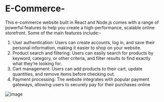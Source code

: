 # E-Commerce-

This e-commerce website built in React and Node.js comes with a range of powerful features to help you create a high-performance, scalable online storefront. Some of the main features include:-

1. User authentication: Users can create accounts, log in, and save their personal information, making it easier to shop on your website.
2. Product search and filtering: Users can easily search for products by keyword, category, or other criteria, and filter results to find exactly what they’re looking for.
3. Cart management: Users can add products to their cart, update quantities, and remove items before checking out.
4. Payment processing: The website integrates with popular payment gateways, allowing users to securely pay for their purchases online

![image](https://github.com/216aditya4565/E-Commerce-/assets/31154710/aaa9da43-fa44-44a7-a82d-afbb3263692e)

